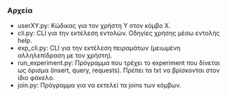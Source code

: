 ### Αρχεία
* userXY.py: Κώδικας για τον χρήστη Y στον κόμβο X.
* cli.py: CLI για την εκτέλεση εντολών. Οδηγίες χρήσης μέσω εντολής help.
* exp_cli.py: CLI για την εκτέλεση πειραμάτων (μειωμένη αλληλεπίδραση με τον χρήστη).
* run_experiment.py: Πρόγραμμα που τρέχει το experiment που δίνεται ως όρισμα (insert, query, requests). Πρέπει τα txt να βρίσκονται στον ίδιο φάκελο.
* join.py: Πρόγραμμα για να εκτελεί τα joins των κόμβων.
